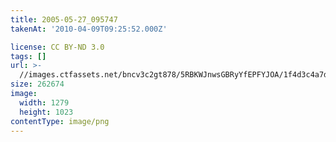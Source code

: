 ```yaml
---
title: 2005-05-27_095747
takenAt: '2010-04-09T09:25:52.000Z'

license: CC BY-ND 3.0
tags: []
url: >-
  //images.ctfassets.net/bncv3c2gt878/5RBKWJnwsGBRyYfEPFYJOA/1f4d3c4a7d1b1aa77fdc8226462dd108/2005-05-27_095747_4505063758_o
size: 262674
image:
  width: 1279
  height: 1023
contentType: image/png
---
```

